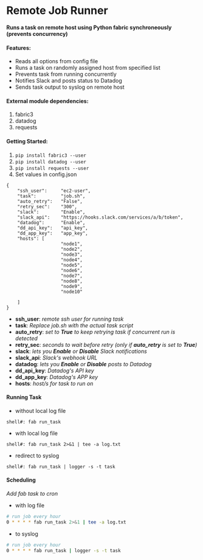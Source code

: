 # Remote Job Runner

**Runs a task on remote host using Python fabric synchroneously (prevents concurrency)**

#### Features:
* Reads all options from config file
* Runs a task on randomly assigned host from specified list
* Prevents task from running concurrently
* Notifies Slack and posts status to Datadog
* Sends task output to syslog on remote host

#### External module dependencies:
1. fabric3
2. datadog
2. requests

#### Getting Started:
1. `pip install fabric3 --user`  
2. `pip install datadog --user`
3. `pip install requests --user`
4. Set values in config.json

```
{
    "ssh_user":     "ec2-user",
    "task":         "job.sh",
    "auto_retry":   "False",
    "retry_sec":    "300",
    "slack":        "Enable",
    "slack_api":    "https://hooks.slack.com/services/a/b/token",
    "datadog":      "Enable",
    "dd_api_key":   "api_key",
    "dd_app_key":   "app_key",
    "hosts": [
                    "node1",
                    "node2",
                    "node3",
                    "node4",
                    "node5",
                    "node6",
                    "node7",
                    "node8",
                    "node9",
                    "node10"

    ]
} 
```

- **ssh_user**: *remote ssh user for running task*
- **task**: *Replace job.sh with the actual task script*
- **auto_retry**: *set to **True** to keep retrying task if concurrent run is detected*
- **retry_sec**: *seconds to wait before retry (only if **auto_retry** is set to **True**)*
- **slack**: *lets you **Enable** or **Disable** Slack notifications*
- **slack_api**: *Slack's webhook URL*
- **datadog**: *lets you **Enable** or **Disable** posts to Datadog*
- **dd_api_key**: *Datadog's API key*
- **dd_app_key**: *Datadog's APP key*
- **hosts**: *host/s for task to run on*

#### Running Task
- without local log file
```
shell#: fab run_task
```
- with local log file
```
shell#: fab run_task 2>&1 | tee -a log.txt
```
- redirect to syslog
```
shell#: fab run_task | logger -s -t task
```

#### Scheduling
*Add fab task to cron*

- with log file
```bash
# run job every hour
0 * * * * fab run_task 2>&1 | tee -a log.txt

```

- to syslog
```bash
# run job every hour
0 * * * * fab run_task | logger -s -t task

```